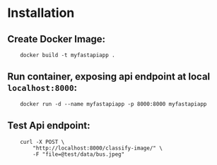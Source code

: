 # Installation

## Create Docker Image:

        docker build -t myfastapiapp .

## Run container, exposing api endpoint at local `localhost:8000`:

        docker run -d --name myfastapiapp -p 8000:8000 myfastapiapp

## Test Api endpoint:

        curl -X POST \
            "http://localhost:8000/classify-image/" \
            -F "file=@test/data/bus.jpeg"
